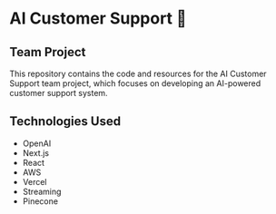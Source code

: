 # AI Customer Support 🤖

## Team Project

This repository contains the code and resources for the AI Customer Support team project, which focuses on developing an AI-powered customer support system.

## Technologies Used

- OpenAI
- Next.js
- React
- AWS
- Vercel
- Streaming
- Pinecone

